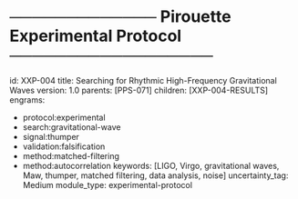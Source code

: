 # ───────────── Pirouette Experimental Protocol ──────────────────
id:        XXP-004
title:     Searching for Rhythmic High-Frequency Gravitational Waves
version:   1.0
parents:   [PPS-071]
children:  [XXP-004-RESULTS]
engrams:
  - protocol:experimental
  - search:gravitational-wave
  - signal:thumper
  - validation:falsification
  - method:matched-filtering
  - method:autocorrelation
keywords:  [LIGO, Virgo, gravitational waves, Maw, thumper, matched filtering, data analysis, noise]
uncertainty_tag: Medium
module_type: experimental-protocol